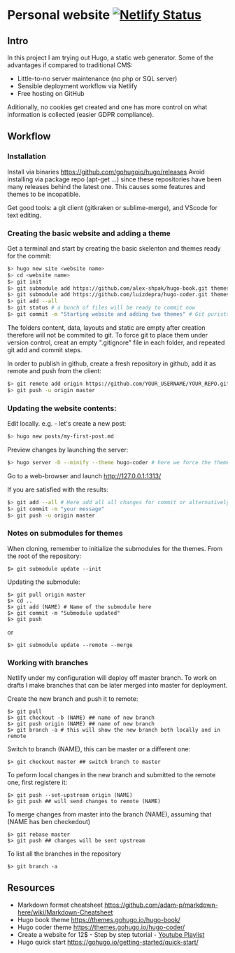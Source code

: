 # Personal website [![Netlify Status](https://api.netlify.com/api/v1/badges/bd9b2588-be1d-4bb3-b2fa-fec3cd8e5ae0/deploy-status)](https://app.netlify.com/sites/theredthread/deploys)

## Intro
In this project I am trying out Hugo, a static web generator. Some of the advantages if compared to traditional CMS:
* Little-to-no server maintenance (no php or SQL server)
* Sensible deployment workflow via Netlify
* Free hosting on GitHub

Aditionally, no cookies get created and one has more control on what information is collected (easier GDPR compliance).

## Workflow
### Installation
Install via binaries https://github.com/gohugoio/hugo/releases
Avoid installing via package repo (apt-get ...) since these repositories have been many releases behind the latest one. This causes some features and themes to be incopatible.

Get good tools: a git client (gitkraken or sublime-merge), and VScode for text editing.

### Creating the basic website and adding a theme
Get a terminal and start by creating the basic skelenton and themes ready for the commit:
```bash
$> hugo new site <website name>
$> cd <website name>
$> git init
$> git submodule add https://github.com/alex-shpak/hugo-book.git themes/book
$> git submodule add https://github.com/luizdepra/hugo-coder.git themes/hugo-coder
$> git add --all
$> git status # a bunch of files will be ready to commit now
$> git commit -m "Starting website and adding two themes" # Git purists will split this in three commits
```
The folders content, data, layouts and static are empty after creation therefore will not be commited to git. To force git to place them under version control, creat an empty ".gitignore" file in each folder, and repeated git add and commit steps.


In order to publish in github, create a fresh repository in github, add it as remote and push from the client:
```bash
$> git remote add origin https://github.com/YOUR_USERNAME/YOUR_REPO.git
$> git push -u origin master
```

### Updating the website contents:
Edit locally. e.g. - let's create a new post:
```bash
$> hugo new posts/my-first-post.md
```

Preview changes by launching the server:
```bash
$> hugo server -D --minify --theme hugo-coder # here we force the theme hugo-coder to be used
```
Go to a web-browser and launch http://127.0.0.1:1313/

If you are satisfied with the results:
```bash
$> git add --all # Here add all all changes for commit or alternatively select the relevant ones
$> git commit -m "your message"
$> git push -u origin master
```

### Notes on submodules for themes

When cloning, remember to initialize the submodules for the themes. From the root of the repository:
```
$> git submodule update --init
```

Updating the submodule:
```
$> git pull origin master
$> cd ..
$> git add (NAME) # Name of the submodule here
$> git commit -m "Submodule updated"
$> git push
```
or

```
$> git submodule update --remote --merge
```

### Working with branches

Netlify under my configuration will deploy off master branch. To work on drafts I make branches that can be later merged into master for deployment.

Create the new branch and push it to remote:
```
$> git pull
$> git checkout -b (NAME) ## name of new branch
$> git push origin (NAME) ## name of new branch
$> git branch -a # this will show the new branch both locally and in remote
```

Switch to branch (NAME), this can be master or a different one:
```
$> git checkout master ## switch branch to master
```

To peform local changes in the new branch and submitted to the remote one, first registere it:
```
$> git push --set-upstream origin (NAME)
$> git push ## will send changes to remote (NAME)
```

To merge changes from master into the branch (NAME), assuming that (NAME has ben checkedout)
```
$> git rebase master
$> git push ## changes will be sent upstream
```
To list all the branches in the repository
```
$> git branch -a
```

## Resources
* Markdown format cheatsheet https://github.com/adam-p/markdown-here/wiki/Markdown-Cheatsheet
* Hugo book theme https://themes.gohugo.io/hugo-book/
* Hugo coder theme https://themes.gohugo.io/hugo-coder/
* Create a website for 12$ - Step by step tutorial - [Youtube Playlist](https://www.youtube.com/playlist?list=PL-Kz5P-mYdMgAJDmRJquyMHfdaIOD-3oj)
* Hugo quick start https://gohugo.io/getting-started/quick-start/ 
